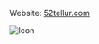 Website: [52tellur.com](https://52tellur.com)

![Icon](https://i.gyazo.com/35e38721d73ea347756c788b1299c747.png)

